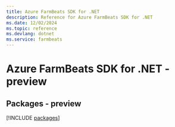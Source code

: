 ```yaml
---
title: Azure FarmBeats SDK for .NET
description: Reference for Azure FarmBeats SDK for .NET
ms.date: 12/02/2024
ms.topic: reference
ms.devlang: dotnet
ms.service: farmbeats
---
```

# Azure FarmBeats SDK for .NET - preview
## Packages - preview
[!INCLUDE [packages](farmbeats-index.md)]